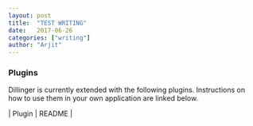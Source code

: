 ```yaml
---
layout: post
title:  "TEST WRITING"
date:   2017-06-26
categories: ["writing"]
author: "Arjit"
---
```



### Plugins

Dillinger is currently extended with the following plugins. Instructions on how to use them in your own application are linked below.

| Plugin | README |
